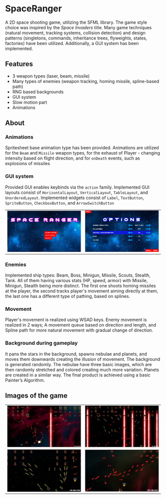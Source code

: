 # SpaceRanger
A 2D space shooting game, utilizing the SFML library. The game style choice was inspired by the *Space Invaders* title. Many game techniques (natural movement, tracking systems, collision detection) and design patterns (singletons, commands, inheritance trees, flyweights, states, factories) have been utilized. Additionally, a GUI system has been implemented.


## Features
 - 3 weapon types (laser, beam, missile)
 - Many types of enemies (weapon tracking, homing missile, spline-based path)
 - RNG based backgrounds
 - GUI system
 - Slow motion part
 - Animations

## About
### Animations
Spritesheet base animation type has been provided. Animations are utilized for the `Beam` and `Missile` weapon types, for the exhaust of Player - changing intensity based on flight direction, and for `onDeath` events, such as explosions of missiles

### GUI system
Provided GUI enables keybinds via the `action` family. Implemented GUI layouts consist of `HorizontalLayout`, `VerticalLayout`, `TableLayout`, and `UnorderedLayout`.
Implemented widgets consist of `Label`, `TextButton`, `SpriteButton`, `CheckboxButton`, and `ArrowSwitchButton`

<table>
    <tr>
        <td>
            <img src="https://github.com/KagonKhan/SpaceRanger/blob/master/examples/MenuState.png?raw=true" alt="example" title="Example 1" width="350" />
        </td>
        <td>
            <img src="https://github.com/KagonKhan/SpaceRanger/blob/master/examples/OptionsState.png?raw=true" alt="example" title="Mayhem version" width="350" />
        </td>
    </tr>
</table>


### Enemies
Implemented ship types: Beam, Boss, Minigun, Missile, Scouts, Stealth, Tank. All of them having various stats (HP, speed, armor) with Missile, Minigun, Stealth being more distinct. The first one shoots homing missiles at the player, the second tracks player's movement aiming directly at them, the last one has a different type of pathing, based on splines.

### Movement
Player's movement is realized using WSAD keys. Enemy movement is realized in 2 ways; A movement queue based on direction and length, and Spline path for more natural movement with gradual change of direction.

### Background during gameplay
It pans the stars in the background, spawns nebulae and planets, and moves
them downwards creating the illusion of movement. The background is generated
randomly. The nebulae have three basic images, which are then randomly stretched
and colored creating much more variation. Planets are created in a similar way.
The final product is achieved using a basic Painter’s Algorithm.

## Images of the game
<table>
    <tr>
        <td>
            <img src="https://github.com/KagonKhan/SpaceRanger/blob/master/examples/ex1.png?raw=true" alt="example" title="Example 1" width="350" />
        </td>
        <td>
            <img src="https://github.com/KagonKhan/SpaceRanger/blob/master/examples/ex2.png?raw=true" alt="example" title="Mayhem version" width="350" />
        </td>
    </tr>
    <tr>
        <td>
            <img src="https://github.com/KagonKhan/SpaceRanger/blob/master/examples/ex3.png?raw=true" alt="example" title="Missile enemies" width="350" />
        </td>
        <td>
            <img src="https://github.com/KagonKhan/SpaceRanger/blob/master/examples/ex4.png?raw=true" alt="example" title="Aiming enemies" width="350" />
        </td>
    </tr>
</table>
